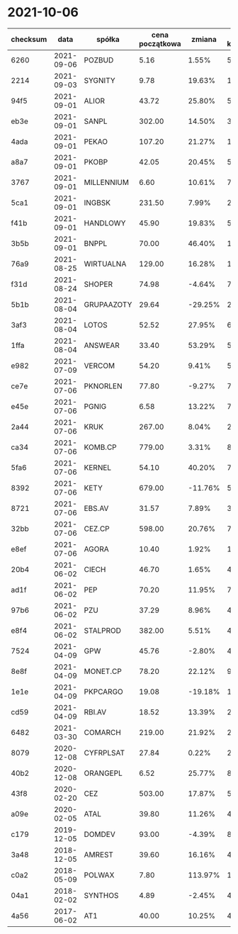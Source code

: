 # 2021-10-06
checksum | data | spółka | cena początkowa | zmiana | cena końcowa
---|---|---|---|---|---
6260 | 2021-09-06 | POZBUD | 5.16 | 1.55% | 5.24
2214 | 2021-09-03 | SYGNITY | 9.78 | 19.63% | 11.70
94f5 | 2021-09-01 | ALIOR | 43.72 | 25.80% | 55.00
eb3e | 2021-09-01 | SANPL | 302.00 | 14.50% | 345.80
4ada | 2021-09-01 | PEKAO | 107.20 | 21.27% | 130.00
a8a7 | 2021-09-01 | PKOBP | 42.05 | 20.45% | 50.65
3767 | 2021-09-01 | MILLENNIUM | 6.60 | 10.61% | 7.30
5ca1 | 2021-09-01 | INGBSK | 231.50 | 7.99% | 250.00
f41b | 2021-09-01 | HANDLOWY | 45.90 | 19.83% | 55.00
3b5b | 2021-09-01 | BNPPL | 70.00 | 46.40% | 102.48
76a9 | 2021-08-25 | WIRTUALNA | 129.00 | 16.28% | 150.00
f31d | 2021-08-24 | SHOPER | 74.98 | -4.64% | 71.50
5b1b | 2021-08-04 | GRUPAAZOTY | 29.64 | -29.25% | 20.97
3af3 | 2021-08-04 | LOTOS | 52.52 | 27.95% | 67.20
1ffa | 2021-08-04 | ANSWEAR | 33.40 | 53.29% | 51.20
e982 | 2021-07-09 | VERCOM | 54.20 | 9.41% | 59.30
ce7e | 2021-07-06 | PKNORLEN | 77.80 | -9.27% | 70.59
e45e | 2021-07-06 | PGNIG | 6.58 | 13.22% | 7.45
2a44 | 2021-07-06 | KRUK | 267.00 | 8.04% | 288.46
ca34 | 2021-07-06 | KOMB.CP | 779.00 | 3.31% | 804.77
5fa6 | 2021-07-06 | KERNEL | 54.10 | 40.20% | 75.85
8392 | 2021-07-06 | KETY | 679.00 | -11.76% | 599.16
8721 | 2021-07-06 | EBS.AV | 31.57 | 7.89% | 34.06
32bb | 2021-07-06 | CEZ.CP | 598.00 | 20.76% | 722.14
e8ef | 2021-07-06 | AGORA | 10.40 | 1.92% | 10.60
20b4 | 2021-06-02 | CIECH | 46.70 | 1.65% | 47.47
ad1f | 2021-06-02 | PEP | 70.20 | 11.95% | 78.59
97b6 | 2021-06-02 | PZU | 37.29 | 8.96% | 40.63
e8f4 | 2021-06-02 | STALPROD | 382.00 | 5.51% | 403.06
7524 | 2021-04-09 | GPW | 45.76 | -2.80% | 44.48
8e8f | 2021-04-09 | MONET.CP | 78.20 | 22.12% | 95.50
1e1e | 2021-04-09 | PKPCARGO | 19.08 | -19.18% | 15.42
cd59 | 2021-04-09 | RBI.AV | 18.52 | 13.39% | 21.00
6482 | 2021-03-30 | COMARCH | 219.00 | 21.92% | 267.00
8079 | 2020-12-08 | CYFRPLSAT | 27.84 | 0.22% | 27.90
40b2 | 2020-12-08 | ORANGEPL | 6.52 | 25.77% | 8.20
43f8 | 2020-02-20 | CEZ | 503.00 | 17.87% | 592.91
a09e | 2020-02-05 | ATAL | 39.80 | 11.26% | 44.28
c179 | 2019-12-05 | DOMDEV | 93.00 | -4.39% | 88.92
3a48 | 2018-12-05 | AMREST | 39.60 | 16.16% | 46.00
c0a2 | 2018-05-09 | POLWAX | 7.80 | 113.97% | 16.69
04a1 | 2018-02-02 | SYNTHOS | 4.89 | -2.45% | 4.77
4a56 | 2017-06-02 | AT1 | 40.00 | 10.25% | 44.10
